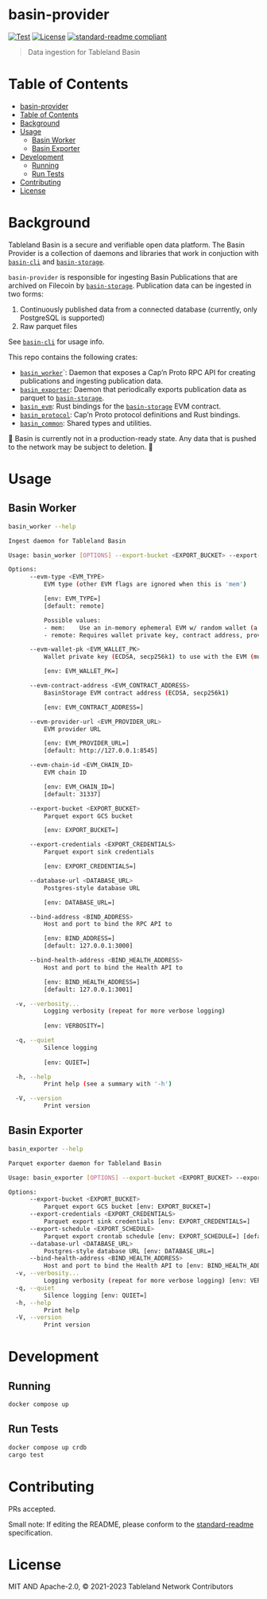 # basin-provider

[![Test](https://github.com/tablelandnetwork/basin-provider/actions/workflows/test.yml/badge.svg?branch=main)](https://github.com/tablelandnetwork/basin-provider/actions/workflows/test.yml)
[![License](https://img.shields.io/github/license/tablelandnetwork/basin-provider.svg)](./LICENSE)
[![standard-readme compliant](https://img.shields.io/badge/standard--readme-OK-green.svg)](https://github.com/RichardLitt/standard-readme)

> Data ingestion for Tableland Basin

# Table of Contents

- [basin-provider](#basin-provider)
- [Table of Contents](#table-of-contents)
- [Background](#background)
- [Usage](#usage)
  - [Basin Worker](#basin-worker)
  - [Basin Exporter](#basin-exporter)
- [Development](#development)
  - [Running](#running)
  - [Run Tests](#run-tests)
- [Contributing](#contributing)
- [License](#license)

# Background

Tableland Basin is a secure and verifiable open data platform. The Basin Provider is a collection of daemons and libraries that work in conjuction with [`basin-cli`](https://github.com/tablelandnetwork/basin-cli.git) and [`basin-storage`](https://github.com/tablelandnetwork/basin-storage.git).

`basin-provider` is responsible for ingesting Basin Publications that are archived on Filecoin by [`basin-storage`](https://github.com/tablelandnetwork/basin-storage.git). Publication data can be ingested in two forms:
1. Continuously published data from a connected database (currently, only PostgreSQL is supported)
2. Raw parquet files

See [`basin-cli`](https://github.com/tablelandnetwork/basin-cli.git) for usage info.

This repo contains the following crates:
- [`basin_worker`](/lib/worker)`: Daemon that exposes a Cap’n Proto RPC API for creating publications and ingesting publication data.
- [`basin_exporter`](/lib/exporter): Daemon that periodically exports publication data as parquet to [`basin-storage`](https://github.com/tablelandnetwork/basin-storage.git).
- [`basin_evm`](/lib/evm): Rust bindings for the [`basin-storage`](https://github.com/tablelandnetwork/basin-storage.git) EVM contract.
- [`basin_protocol`](/lib/protocol): Cap’n Proto protocol definitions and Rust bindings.
- [`basin_common`](/lib/common): Shared types and utilities.

🚧 Basin is currently not in a production-ready state. Any data that is pushed to the network may be subject to deletion. 🚧

# Usage

## Basin Worker

```bash
basin_worker --help

Ingest daemon for Tableland Basin

Usage: basin_worker [OPTIONS] --export-bucket <EXPORT_BUCKET> --export-credentials <EXPORT_CREDENTIALS> --database-url <DATABASE_URL>

Options:
      --evm-type <EVM_TYPE>
          EVM type (other EVM flags are ignored when this is 'mem')

          [env: EVM_TYPE=]
          [default: remote]

          Possible values:
          - mem:    Use an in-memory ephemeral EVM w/ random wallet (a BasinStorage contract will be deployed)
          - remote: Requires wallet private key, contract address, provider URL, and chain ID

      --evm-wallet-pk <EVM_WALLET_PK>
          Wallet private key (ECDSA, secp256k1) to use with the EVM (must have PUB_ADMIN_ROLE)

          [env: EVM_WALLET_PK=]

      --evm-contract-address <EVM_CONTRACT_ADDRESS>
          BasinStorage EVM contract address (ECDSA, secp256k1)

          [env: EVM_CONTRACT_ADDRESS=]

      --evm-provider-url <EVM_PROVIDER_URL>
          EVM provider URL

          [env: EVM_PROVIDER_URL=]
          [default: http://127.0.0.1:8545]

      --evm-chain-id <EVM_CHAIN_ID>
          EVM chain ID

          [env: EVM_CHAIN_ID=]
          [default: 31337]

      --export-bucket <EXPORT_BUCKET>
          Parquet export GCS bucket

          [env: EXPORT_BUCKET=]

      --export-credentials <EXPORT_CREDENTIALS>
          Parquet export sink credentials

          [env: EXPORT_CREDENTIALS=]

      --database-url <DATABASE_URL>
          Postgres-style database URL

          [env: DATABASE_URL=]

      --bind-address <BIND_ADDRESS>
          Host and port to bind the RPC API to

          [env: BIND_ADDRESS=]
          [default: 127.0.0.1:3000]

      --bind-health-address <BIND_HEALTH_ADDRESS>
          Host and port to bind the Health API to

          [env: BIND_HEALTH_ADDRESS=]
          [default: 127.0.0.1:3001]

  -v, --verbosity...
          Logging verbosity (repeat for more verbose logging)
          
          [env: VERBOSITY=]

  -q, --quiet
          Silence logging
          
          [env: QUIET=]

  -h, --help
          Print help (see a summary with '-h')

  -V, --version
          Print version
```

## Basin Exporter

```bash
basin_exporter --help

Parquet exporter daemon for Tableland Basin

Usage: basin_exporter [OPTIONS] --export-bucket <EXPORT_BUCKET> --export-credentials <EXPORT_CREDENTIALS> --database-url <DATABASE_URL>

Options:
      --export-bucket <EXPORT_BUCKET>
          Parquet export GCS bucket [env: EXPORT_BUCKET=]
      --export-credentials <EXPORT_CREDENTIALS>
          Parquet export sink credentials [env: EXPORT_CREDENTIALS=]
      --export-schedule <EXPORT_SCHEDULE>
          Parquet export crontab schedule [env: EXPORT_SCHEDULE=] [default: "0 0 0 * * *"]
      --database-url <DATABASE_URL>
          Postgres-style database URL [env: DATABASE_URL=]
      --bind-health-address <BIND_HEALTH_ADDRESS>
          Host and port to bind the Health API to [env: BIND_HEALTH_ADDRESS=] [default: 127.0.0.1:3001]
  -v, --verbosity...
          Logging verbosity (repeat for more verbose logging) [env: VERBOSITY=]
  -q, --quiet
          Silence logging [env: QUIET=]
  -h, --help
          Print help
  -V, --version
          Print version
```

# Development

## Running

```bash
docker compose up
```

## Run Tests

```bash
docker compose up crdb
cargo test
```

# Contributing

PRs accepted.

Small note: If editing the README, please conform to the
[standard-readme](https://github.com/RichardLitt/standard-readme) specification.

# License

MIT AND Apache-2.0, © 2021-2023 Tableland Network Contributors
